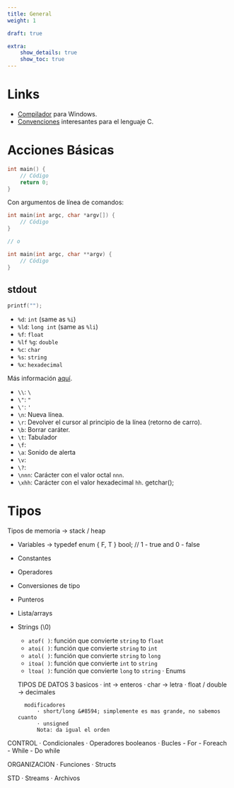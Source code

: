 ```yaml
---
title: General
weight: 1

draft: true

extra:
    show_details: true
    show_toc: true
---
```


# Links
- [Compilador] para Windows.
- [Convenciones] interesantes para el lenguaje C.

[Compilador]: https://osdn.net/projects/mingw/
[Convenciones]: https://www.doc.ic.ac.uk/lab/cplus/cstyle.html

# Acciones Básicas
```c
int main() {
    // Código
    return 0;
}
```

Con argumentos de línea de comandos:
```c
int main(int argc, char *argv[]) {
    // Código
}

// o

int main(int argc, char **argv) {
    // Código
}
```

## stdout
```c
printf("");
```

- `%d`: `int` (same as `%i`)
- `%ld`: `long int` (same as `%li`)
- `%f`: `float`
- `%lf` `%g`: `double`
- `%c`: `char`
- `%s`: `string`
- `%x`: `hexadecimal`

Más información [aquí](https://www.it.uc3m.es/pbasanta/asng/course_notes/input_output_printf_es.html).

- `\\`: `\`
- `\"`: `"`
- `\'`: `'`
- `\n`: Nueva línea.
- `\r`: Devolver el cursor al principio de la línea (retorno de carro).
- `\b`: Borrar caráter.
- `\t`: Tabulador
- `\f`:
- `\a`: Sonido de alerta
- `\v`:
- `\?`:
- `\nnn`: Carácter con el valor octal `nnn`.
- `\xhh`: Carácter con el valor hexadecimal `hh`.
getchar();

# Tipos
Tipos de memoria &#8594; stack / heap

- Variables &#8594; typedef enum { F, T } bool; // 1 - true and 0 - false
- Constantes
- Operadores
- Conversiones de tipo
- Punteros
- Lista/arrays
- Strings (\0)
    - `atof( )`: función que convierte `string` to `float`
    - `atoi( )`: función que convierte `string` to `int`
    - `atol( )`: función que convierte `string` to `long`
    - `itoa( )`: función que convierte `int` to `string`
    - `ltoa( )`: función que convierte `long` to `string`
· Enums

    TIPOS DE DATOS
        3 basicos
            · int            &#8594; enteros
            · char           &#8594; letra
            · float / double &#8594; decimales

        modificadores
            · short/long &#8594; simplemente es mas grande, no sabemos cuanto
            · unsigned
            Nota: da igual el orden

CONTROL
· Condicionales
· Operadores booleanos
· Bucles
    - For
    - Foreach
    - While
    - Do while

ORGANIZACION
· Funciones
· Structs

STD
· Streams
· Archivos
